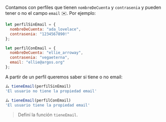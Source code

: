 Contamos con perfiles que tienen `nombreDeCuenta` y `contrasenia` y pueden tener o no el campo `email` :envelope:. Por ejemplo:

```js
let perfilSinEmail = {
  nombreDeCuenta: "ada_lovelace",
  contrasenia: "1234567890!"
};

let perfilConEmail = {
  nombreDeCuenta: "ellie_arroway",
  contrasenia: "vegaeterna",
  email: "ellie@argos.org"
};
```

A partir de un perfil queremos saber si tiene o no email:

```javascript
ム tieneEmail(perfilSinEmail)
'El usuario no tiene la propiedad email'

ム tieneEmail(perfilConEmail)
'El usuario tiene la propiedad email'
```

> Definí la función `tieneEmail`.